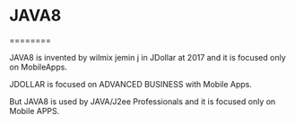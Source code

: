 # JAVA8
========

JAVA8   is    invented by   wilmix  jemin j   in  JDollar at 2017  and  it is  focused  only  on MobileApps.

JDOLLAR  is  focused  on   ADVANCED BUSINESS with Mobile Apps.

But  JAVA8  is used  by JAVA/J2ee  Professionals  and it  is focused  only on Mobile APPS.

